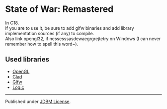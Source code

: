 # State of War: Remastered

In C18.  
If you are to use it, be sure to add glfw binaries and add library implementation sources (if any) to compile.  
Also link opengl32, if nessesssasdewaegrgrejtetry on Windows (I can never remember how to spell this word~).  

## Used libraries

- [OpenGL](https://www.opengl.org)
- [Glad](https://github.com/Dav1dde/glad)
- [Glfw](https://www.glfw.org)
- [Log.c](https://github.com/rxi/log.c)

---

Published under [JDBM License](https://raw.githubusercontent.com/mhtvsSFrpHdE/ipcui/master/LICENSE_JDBM).
